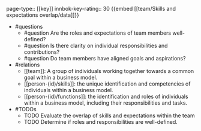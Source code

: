 page-type:: [[key]]
innbok-key-rating:: 30
{{embed [[team/Skills and expectations overlap/data]]}}
- #questions
  - #question Are the roles and expectations of team members well-defined?
  - #question Is there clarity on individual responsibilities and contributions?
  - #question Do team members have aligned goals and aspirations?
- #relations
  - [[team]]: A group of individuals working together towards a common goal within a business model.
  - [[person-(id)/skills]]: the unique identification and competencies of individuals within a business model.
  - [[person-(id)/functions]]: the identification and roles of individuals within a business model, including their responsibilities and tasks.
- #TODOs
  - TODO Evaluate the overlap of skills and expectations within the team
  - TODO  Determine if roles and responsibilities are well-defined.




